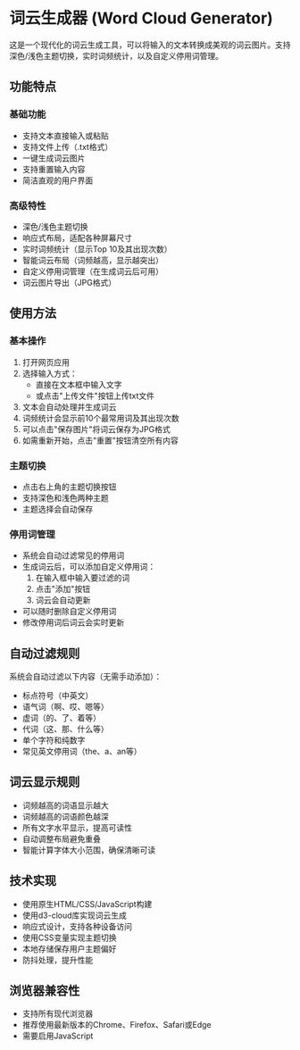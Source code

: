 # 词云生成器 (Word Cloud Generator)

这是一个现代化的词云生成工具，可以将输入的文本转换成美观的词云图片。支持深色/浅色主题切换，实时词频统计，以及自定义停用词管理。

## 功能特点

### 基础功能
- 支持文本直接输入或粘贴
- 支持文件上传（.txt格式）
- 一键生成词云图片
- 支持重置输入内容
- 简洁直观的用户界面

### 高级特性
- 深色/浅色主题切换
- 响应式布局，适配各种屏幕尺寸
- 实时词频统计（显示Top 10及其出现次数）
- 智能词云布局（词频越高，显示越突出）
- 自定义停用词管理（在生成词云后可用）
- 词云图片导出（JPG格式）

## 使用方法

### 基本操作
1. 打开网页应用
2. 选择输入方式：
   - 直接在文本框中输入文字
   - 或点击"上传文件"按钮上传txt文件
3. 文本会自动处理并生成词云
4. 词频统计会显示前10个最常用词及其出现次数
5. 可以点击"保存图片"将词云保存为JPG格式
6. 如需重新开始，点击"重置"按钮清空所有内容

### 主题切换
- 点击右上角的主题切换按钮
- 支持深色和浅色两种主题
- 主题选择会自动保存

### 停用词管理
- 系统会自动过滤常见的停用词
- 生成词云后，可以添加自定义停用词：
  1. 在输入框中输入要过滤的词
  2. 点击"添加"按钮
  3. 词云会自动更新
- 可以随时删除自定义停用词
- 修改停用词后词云会实时更新

## 自动过滤规则

系统会自动过滤以下内容（无需手动添加）：
- 标点符号（中英文）
- 语气词（啊、哎、嗯等）
- 虚词（的、了、着等）
- 代词（这、那、什么等）
- 单个字符和纯数字
- 常见英文停用词（the、a、an等）

## 词云显示规则

- 词频越高的词语显示越大
- 词频越高的词语颜色越深
- 所有文字水平显示，提高可读性
- 自动调整布局避免重叠
- 智能计算字体大小范围，确保清晰可读

## 技术实现

- 使用原生HTML/CSS/JavaScript构建
- 使用d3-cloud库实现词云生成
- 响应式设计，支持各种设备访问
- 使用CSS变量实现主题切换
- 本地存储保存用户主题偏好
- 防抖处理，提升性能

## 浏览器兼容性

- 支持所有现代浏览器
- 推荐使用最新版本的Chrome、Firefox、Safari或Edge
- 需要启用JavaScript 